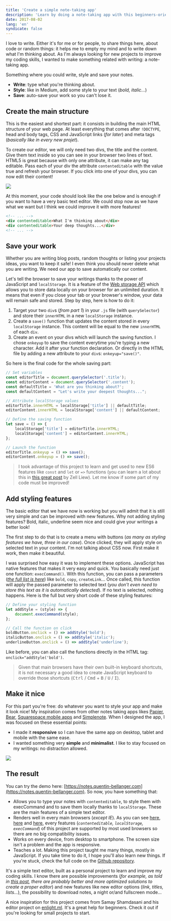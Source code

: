 ```yaml
---
title: 'Create a simple note-taking app'
description: 'Learn by doing a note-taking app with this beginners-oriented tutorial.'
date: 2017-08-02
lang: 'en'
syndicate: false
---
```


I love to write. Either it's for me or for people, to share things here, about code or random things: it helps me to empty my mind and to write down what I'm thinking about. As I'm always looking for new projects to improve my coding skills, I wanted to make something related with writing: a note-taking app.

Something where you could write, style and save your notes.

- **Write**: type what you're thinking about.
- **Style**: like in Medium, add some style to your text (_bold, italic..._)
- **Save**: auto-save your work so you can't lose it.

## Create the main structure

This is the easiest and shortest part: it consists in building the main HTML structure of your web page. At least everything that comes after `!DOCTYPE`, head and body tags, CSS and JavaScript links (_for later_) and meta tags (_basically like in every new projet_).

To create our editor, we will only need two divs, the title and the content. Give them text inside so you can see in your browser two lines of text. HTML5 is great because with only one attribute, it can make any tag editable. Pass each of your div the attribute `contenteditable` with the value true and refresh your browser. If you click into one of your divs, you can now edit their content!

![](https://cdn-images-1.medium.com/max/2000/1*ITjhODaIOX4rJ8qLw30sIw.gif)

At this moment, your code should look like the one below and is enough if you want to have a very basic text editor. We could stop now as we have what we want but I think we could improve it with more features!

```html
<!-- ... -->
<div contenteditable>What I'm thinking about</div>
<div contenteditable>Your deep thoughts...</div>
<!-- ... -->
```

## Save your work

Whether you are writing blog posts, random thoughts or listing your projects ideas, you want to keep it safe! I even think you should never delete what you are writing. We need our app to save automatically our content.

Let's tell the browser to save your writings thanks to the power of JavaScript and `localStorage`. It is a feature of the [Web storage API](https://www.w3schools.com/html/html5_webstorage.asp) which allows you to store data locally on your browser for an unlimited duration. It means that even if you close your tab or your browser's window, your data will remain safe and stored. Step by step, here is how to do it:

1. Target your two `div`s (_from part 1_) in your `.js` file (with `querySelector`) and store their `innerHTML` in a new `localStorage` instance.
2. Create a `save()` function that updates the content stored in every `localStorage` instance. This content will be equal to the new `innerHTML` of each `div`.
3. Create an event on your divs which will launch the saving function. I chose `onkeyup` to save the content everytime you're typing a new character. Add it after your function declaration. Or directly in the HTML file by adding a new attribute to your `div`s: `onkeyup="save()"`.

So here is the final code for the whole saving part:

```javascript
// Set variables
const editorTitle = document.querySelector('.title');
const editorContent = document.querySelector('.content');
const defaultTitle = 'What are you thinking about?';
const defaultContent = "Let's write your deepest thoughts...";

// Attribute localStorage values
editorTitle.innerHTML = localStorage['title'] || defaultTitle;
editorContent.innerHTML = localStorage['content'] || defaultContent;

// Define the saving function
let save = () => {
	localStorage['title'] = editorTitle.innerHTML;
	localStorage['content'] = editorContent.innerHTML;
};

// Launch the function
editorTitle.onkeyup = () => save();
editorContent.onkeyup = () => save();
```

> I took advantage of this project to learn and get used to new ES6 features like `const` and `let` or `=>` functions (you can learn a lot about this in [this great post](https://zellwk.com/blog/es6/) by Zell Liew). Let me know if some part of my code must be improved!

## Add styling features

The basic editor that we have now is working but you will admit that it is still very simple and can be improved with new features. Why not adding styling features? Bold, italic, underline seem nice and could give your writings a better look!

The first step to do that is to create a menu with buttons (_as many as styling features we have, three in our case_). Once clicked, they will apply style on selected text in your content. I'm not talking about CSS now. First make it work, then make it beautiful.

I was surprised how easy it was to implement these options. JavaScript has native features that makes it very easy and quick. You basically need just one function: `execCommand()`. With this function, you can pass a parameters (_[the full list is here](https://developer.mozilla.org/en/docs/Web/API/Document/execCommand)_) like `bold`, `copy`, `createLink`... Once called, this function will apply the passed parameter to selected text (_you don't even need to store this text as it is automatically detected_). If no text is selected, nothing happens. Here is the full but very short code of these styling features:

```javascript
// Define your styling function
let addStyle = (style) => {
	document.execCommand(style);
};

// Call the function on click
boldButton.onclick = () => addStyle('bold');
italicButton.onclick = () => addStyle('italic');
underlineButton.onclick = () => addStyle('underline');
```

Like before, you can also call the functions directly in the HTML tag: `onclick="addStyle('bold')`.

> Given that main browsers have their own built-in keyboard shortcuts, it is not necessary a good idea to create JavaScript keyboard to override those shortcuts (<kbd>Ctrl</kbd> / <kbd>Cmd</kbd> + <kbd>B</kbd> / <kbd>U</kbd> / <kbd>I</kbd>).

## Make it nice

For this part you're free: do whatever you want to style your app and make it look nice! My inspiration comes from other notes taking apps likes [Papier](http://getpapier.com/), [Bear](http://www.bear-writer.com/), [Squarespace mobile apps](https://www.squarespace.com/apps) and [Simplenote](https://simplenote.com/). When I designed the app, I was focused on these essential points:

- I made it **responsive** so I can have the same app on desktop, tablet and mobile with the same ease.
- I wanted something very **simple** and **minimalist**. I like to stay focused on my writings: no distraction allowed.

![](https://cdn-images-1.medium.com/max/3200/1*iaV0z8aPvLGmlfQ_TZK_Ow.png)

## The result

You can try the demo here: [https://notes.quentin-bellanger.com](https://notes.quentin-bellanger.com). So now, you have something that:

- Allows you to type your notes with `contenteditable`, to style them with execCommand and to save them locally thanks to `localStorage`. These are the main features of a simple text editor.
- Renders well in every main browsers (_except IE_). As you can see [here](https://caniuse.com/#feat=contenteditable), [here](https://caniuse.com/#feat=namevalue-storage) and [here](https://caniuse.com/#feat=document-execcommand), every features (_`contenteditable`, `localStorage`, `execCommand`_) of this project are supported by most used browsers so there are no big compatibility issues.
- Works on every device, from desktop to smartphone. The screen size isn't a problem and the app is responsive.
- Teaches a lot. Making this project taught me many things, mostly in JavaScript. If you take time to do it, I hope you'll also learn new things. If you're stuck, check the full code on the [Github repository](https://github.com/bellangerq/wysiwyg-editor).

It's a simple text editor, built as a personal project to learn and improve my coding skills. I know there are possible improvements (_for example, as told in [this post](https://medium.com/content-uneditable/contenteditable-the-good-the-bad-and-the-ugly-261a38555e9c), there are probably better and more optimized solutions to create a proper editor_) and new features like new editor options (_link, titles, lists..._), the possibility to download notes, a night or/and fullscreen mode...

A nice inspiration for this project comes from Samay Shamdasani and his editor project on [enlight.ml](https://enlight.ml/). It's a great help for beginners. Check it out if you're looking for small projects to start.
